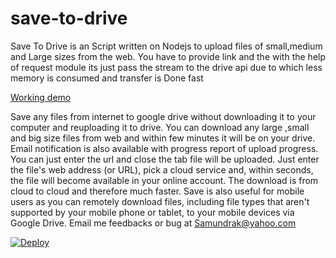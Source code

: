 # save-to-drive
Save To Drive is an Script written on Nodejs to upload files of small,medium and Large sizes from the web. You have to provide link and the with the help of request module its just pass the stream to the drive api due to which less memory is consumed and transfer is Done fast

[Working demo](http://savetodrive.me)

Save any files from internet to google drive without downloading it to your computer and reuploading it to drive.
You can download any large ,small and big size files from web and within few minutes it will be on your drive. Email notification is also available with progress report of upload progress. You can just enter the url and close the tab file will be uploaded. Just enter the file's web address (or URL), pick a cloud service and, within seconds, the file will become available in your online account. The download is from cloud to cloud and therefore much faster. Save is also useful for mobile users as you can remotely download files, including file types that aren't supported by your mobile phone or tablet, to your mobile devices via Google Drive. Email me feedbacks or bug at Samundrak@yahoo.com

[![Deploy](https://www.herokucdn.com/deploy/button.png)](https://heroku.com/deploy)
